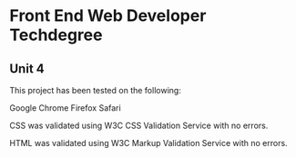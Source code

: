 # Front End Web Developer Techdegree

## Unit 4

This project has been tested on the following:

Google Chrome
Firefox
Safari

CSS was validated using W3C CSS Validation Service with no errors.

HTML was validated using W3C Markup Validation Service with no errors.